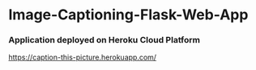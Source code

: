 # Image-Captioning-Flask-Web-App

### Application deployed on Heroku Cloud Platform
https://caption-this-picture.herokuapp.com/

